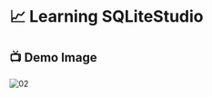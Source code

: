 # 📈 Learning SQLiteStudio

## 📺 Demo Image 

![02](https://github.com/ArthurEstevan/Entra21_Class_Relational_Bank/blob/main/Class_03/02-DML-Consultar-E-Relacionar-Com-Pessoa/class_02.png)
